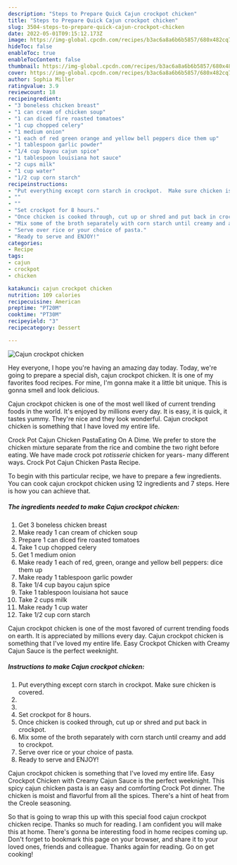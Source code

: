 ```yaml
---
description: "Steps to Prepare Quick Cajun crockpot chicken"
title: "Steps to Prepare Quick Cajun crockpot chicken"
slug: 3504-steps-to-prepare-quick-cajun-crockpot-chicken
date: 2022-05-01T09:15:12.173Z
image: https://img-global.cpcdn.com/recipes/b3ac6a8a6b6b5857/680x482cq70/cajun-crockpot-chicken-recipe-main-photo.jpg
hideToc: false
enableToc: true
enableTocContent: false
thumbnail: https://img-global.cpcdn.com/recipes/b3ac6a8a6b6b5857/680x482cq70/cajun-crockpot-chicken-recipe-main-photo.jpg
cover: https://img-global.cpcdn.com/recipes/b3ac6a8a6b6b5857/680x482cq70/cajun-crockpot-chicken-recipe-main-photo.jpg
author: Sophia Miller
ratingvalue: 3.9
reviewcount: 18
recipeingredient:
- "3 boneless chicken breast"
- "1 can cream of chicken soup"
- "1 can diced fire roasted tomatoes"
- "1 cup chopped celery"
- "1 medium onion"
- "1 each of red green orange and yellow bell peppers dice them up"
- "1 tablespoon garlic powder"
- "1/4 cup bayou cajun spice"
- "1 tablespoon louisiana hot sauce"
- "2 cups milk"
- "1 cup water"
- "1/2 cup corn starch"
recipeinstructions:
- "Put everything except corn starch in crockpot.  Make sure chicken is covered."
- ""
- ""
- "Set crockpot for 8 hours."
- "Once chicken is cooked through, cut up or shred and put back in crockpot."
- "Mix some of the broth separately with corn starch until creamy and add to crockpot."
- "Serve over rice or your choice of pasta."
- "Ready to serve and ENJOY!"
categories:
- Recipe
tags:
- cajun
- crockpot
- chicken

katakunci: cajun crockpot chicken 
nutrition: 109 calories
recipecuisine: American
preptime: "PT20M"
cooktime: "PT30M"
recipeyield: "3"
recipecategory: Dessert

---
```



![Cajun crockpot chicken](https://img-global.cpcdn.com/recipes/b3ac6a8a6b6b5857/680x482cq70/cajun-crockpot-chicken-recipe-main-photo.jpg)

Hey everyone, I hope you're having an amazing day today. Today, we're going to prepare a special dish, cajun crockpot chicken. It is one of my favorites food recipes. For mine, I'm gonna make it a little bit unique. This is gonna smell and look delicious.

Cajun crockpot chicken is one of the most well liked of current trending foods in the world. It's enjoyed by millions every day. It is easy, it is quick, it tastes yummy. They're nice and they look wonderful. Cajun crockpot chicken is something that I have loved my entire life.

Crock Pot Cajun Chicken PastaEating On A Dime. We prefer to store the chicken mixture separate from the rice and combine the two right before eating. We have made crock pot *rotisserie* chicken for years- many different ways. Crock Pot Cajun Chicken Pasta Recipe.


To begin with this particular recipe, we have to prepare a few ingredients. You can cook cajun crockpot chicken using 12 ingredients and 7 steps. Here is how you can achieve that.

<!--inarticleads1-->

##### The ingredients needed to make Cajun crockpot chicken:

1. Get 3 boneless chicken breast
1. Make ready 1 can cream of chicken soup
1. Prepare 1 can diced fire roasted tomatoes
1. Take 1 cup chopped celery
1. Get 1 medium onion
1. Make ready 1 each of red, green, orange and yellow bell peppers: dice them up
1. Make ready 1 tablespoon garlic powder
1. Take 1/4 cup bayou cajun spice
1. Take 1 tablespoon louisiana hot sauce
1. Take 2 cups milk
1. Make ready 1 cup water
1. Take 1/2 cup corn starch


Cajun crockpot chicken is one of the most favored of current trending foods on earth. It is appreciated by millions every day. Cajun crockpot chicken is something that I&#39;ve loved my entire life. Easy Crockpot Chicken with Creamy Cajun Sauce is the perfect weeknight. 

<!--inarticleads2-->

##### Instructions to make Cajun crockpot chicken:

1. Put everything except corn starch in crockpot.  Make sure chicken is covered.
1. 
1. 
1. Set crockpot for 8 hours.
1. Once chicken is cooked through, cut up or shred and put back in crockpot.
1. Mix some of the broth separately with corn starch until creamy and add to crockpot.
1. Serve over rice or your choice of pasta.
1. Ready to serve and ENJOY!

Cajun crockpot chicken is something that I&#39;ve loved my entire life. Easy Crockpot Chicken with Creamy Cajun Sauce is the perfect weeknight. This spicy cajun chicken pasta is an easy and comforting Crock Pot dinner. The chicken is moist and flavorful from all the spices. There&#39;s a hint of heat from the Creole seasoning. 

So that is going to wrap this up with this special food cajun crockpot chicken recipe. Thanks so much for reading. I am confident you will make this at home. There's gonna be interesting food in home recipes coming up. Don't forget to bookmark this page on your browser, and share it to your loved ones, friends and colleague. Thanks again for reading. Go on get cooking!
